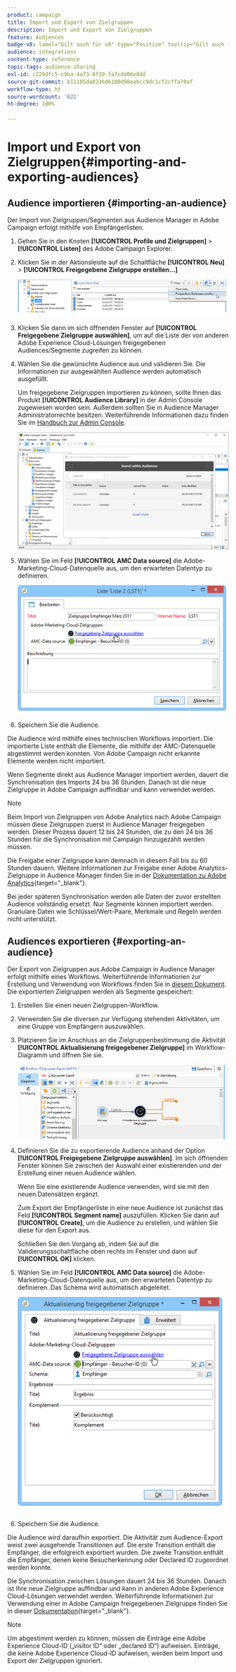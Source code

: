 ```yaml
---
product: campaign
title: Import und Export von Zielgruppen
description: Import und Export von Zielgruppen
feature: Audiences
badge-v8: label="Gilt auch für v8" type="Positive" tooltip="Gilt auch für Campaign v8"
audience: integrations
content-type: reference
topic-tags: audience-sharing
exl-id: c2293fc5-c9ba-4a73-8f39-fa7cdd06e8dd
source-git-commit: b11185da8236d6100d98eabcc9dc1cf2cffa70af
workflow-type: ht
source-wordcount: '621'
ht-degree: 100%

---
```



# Import und Export von Zielgruppen{#importing-and-exporting-audiences}



## Audience importieren {#importing-an-audience}

Der Import von Zielgruppen/Segmenten aus Audience Manager in Adobe Campaign erfolgt mithilfe von Empfängerlisten.

1. Gehen Sie in den Knoten **[!UICONTROL Profile und Zielgruppen]** > **[!UICONTROL Listen]** des Adobe Campaign Explorer.
1. Klicken Sie in der Aktionsleiste auf die Schaltfläche **[!UICONTROL Neu]** > **[!UICONTROL Freigegebene Zielgruppe erstellen...]**

   ![](assets/aam_import_audience.png)

1. Klicken Sie dann im sich öffnenden Fenster auf **[!UICONTROL Freigegebene Zielgruppe auswählen]**, um auf die Liste der von anderen Adobe Experience Cloud-Lösungen freigegebenen Audiences/Segmente zugreifen zu können.
1. Wählen Sie die gewünschte Audience aus und validieren Sie. Die Informationen zur ausgewählten Audience werden automatisch ausgefüllt.

   Um freigegebene Zielgruppen importieren zu können, sollte Ihnen das Produkt **[!UICONTROL Audience Library]** in der Admin Console zugewiesen worden sein. Außerdem sollten Sie in Audience Manager Administratorrechte besitzen. Weiterführende Informationen dazu finden Sie im [Handbuch zur Admin Console](https://helpx.adobe.com/de/enterprise/managing/user-guide.html).

   ![](assets/aam_import_audience_3.png)

1. Wählen Sie im Feld **[!UICONTROL AMC Data source]** die Adobe-Marketing-Cloud-Datenquelle aus, um den erwarteten Datentyp zu definieren.

   ![](assets/aam_import_audience_2.png)

1. Speichern Sie die Audience.

Die Audience wird mithilfe eines technischen Workflows importiert. Die importierte Liste enthält die Elemente, die mithilfe der AMC-Datenquelle abgestimmt werden konnten. Von Adobe Campaign nicht erkannte Elemente werden nicht importiert.

Wenn Segmente direkt aus Audience Manager importiert werden, dauert die Synchronisation des Imports 24 bis 36 Stunden. Danach ist die neue Zielgruppe in Adobe Campaign auffindbar und kann verwendet werden.

>[!NOTE]
>
>Beim Import von Zielgruppen von Adobe Analytics nach Adobe Campaign müssen diese Zielgruppen zuerst in Audience Manager freigegeben werden. Dieser Prozess dauert 12 bis 24 Stunden, die zu den 24 bis 36 Stunden für die Synchronisation mit Campaign hinzugezählt werden müssen.
>
>Die Freigabe einer Zielgruppe kann demnach in diesem Fall bis zu 60 Stunden dauern. Weitere Informationen zur Freigabe einer Adobe Analytics-Zielgruppe in Audience Manager finden Sie in der [Dokumentation zu Adobe Analytics](https://experienceleague.adobe.com/docs/analytics/components/segmentation/segmentation-workflow/seg-publish.html?lang=de){target="_blank"}.

Bei jeder späteren Synchronisation werden alle Daten der zuvor erstellten Audience vollständig ersetzt. Nur Segmente können importiert werden. Granulare Daten wie Schlüssel/Wert-Paare, Merkmale und Regeln werden nicht unterstützt.

## Audiences exportieren {#exporting-an-audience}

Der Export von Zielgruppen aus Adobe Campaign in Audience Manager erfolgt mithilfe eines Workflows. Weiterführende Informationen zur Erstellung und Verwendung von Workflows finden Sie in [diesem Dokument](../../workflow/using/building-a-workflow.md). Die exportierten Zielgruppen werden als Segmente gespeichert:

1. Erstellen Sie einen neuen Zielgruppen-Workflow.
1. Verwenden Sie die diversen zur Verfügung stehenden Aktivitäten, um eine Gruppe von Empfängern auszuwählen.
1. Platzieren Sie im Anschluss an die Zielgruppenbestimmung die Aktivität **[!UICONTROL Aktualisierung freigegebener Zielgruppe]** im Workflow-Diagramm und öffnen Sie sie.

   ![](assets/aam_export_example.png)

1. Definieren Sie die zu exportierende Audience anhand der Option **[!UICONTROL Freigegebene Zielgruppe auswählen]**. Im sich öffnenden Fenster können Sie zwischen der Auswahl einer existierenden und der Erstellung einer neuen Audience wählen.

   Wenn Sie eine existierende Audience verwenden, wird sie mit den neuen Datensätzen ergänzt.

   Zum Export der Empfängerliste in eine neue Audience ist zunächst das Feld **[!UICONTROL Segment name]** auszufüllen. Klicken Sie dann auf **[!UICONTROL Create]**, um die Audience zu erstellen, und wählen Sie diese für den Export aus.

   Schließen Sie den Vorgang ab, indem Sie auf die Validierungsschaltfläche oben rechts im Fenster und dann auf **[!UICONTROL OK]** klicken.

1. Wählen Sie im Feld **[!UICONTROL AMC Data source]** die Adobe-Marketing-Cloud-Datenquelle aus, um den erwarteten Datentyp zu definieren. Das Schema wird automatisch abgeleitet.

   ![](assets/aam_export_audience_activity.png)

1. Speichern Sie die Audience.

Die Audience wird daraufhin exportiert. Die Aktivität zum Audience-Export weist zwei ausgehende Transitionen auf. Die erste Transition enthält die Empfänger, die erfolgreich exportiert wurden. Die zweite Transition enthält die Empfänger, denen keine Besucherkennung oder Declared ID zugeordnet werden konnte.

Die Synchronisation zwischen Lösungen dauert 24 bis 36 Stunden. Danach ist Ihre neue Zielgruppe auffindbar und kann in anderen Adobe Experience Cloud-Lösungen verwendet werden. Weiterführende Informationen zur Verwendung einer in Adobe Campaign freigegebenen Zielgruppe finden Sie in dieser [Dokumentation](https://experienceleague.adobe.com/de/docs/core-services/interface/services/audiences/create){target="_blank"}.

>[!NOTE]
>
>Um abgestimmt werden zu können, müssen die Einträge eine Adobe Experience Cloud-ID („visitor ID“ oder „declared ID“) aufweisen. Einträge, die keine Adobe Experience Cloud-ID aufweisen, werden beim Import und Export der Zielgruppen ignoriert.
